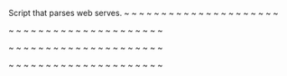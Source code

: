 Script that parses web serves.
~
~
~
~
~
~
~
~
~
~
~
~
~
~
~
~
~
~
~
~
~
                                   
~
~
~
~
~
~
~
~
~
~
~
~
~
~
~
~
~
~
~
~
~
                                   
~
~
~
~
~
~
~
~
~
~
~
~
~
~
~
~
~
~
~
~
~
                                
~
~
~
~
~
~
~
~
~
~
~
~
~
~
~
~
~
~
~
~
~
                                   
